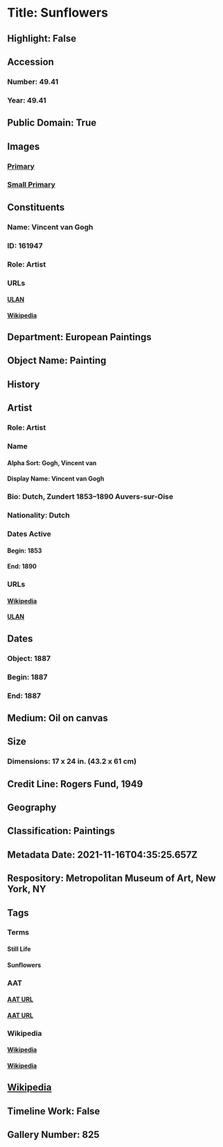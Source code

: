 # Title: Sunflowers
## Highlight: False
## Accession
### Number: 49.41
### Year: 49.41
## Public Domain: True
## Images
### [Primary](https://images.metmuseum.org/CRDImages/ep/original/DP229743.jpg)
### [Small Primary](https://images.metmuseum.org/CRDImages/ep/web-large/DP229743.jpg)
## Constituents
### Name: Vincent van Gogh
### ID: 161947
### Role: Artist
### URLs
#### [ULAN](http://vocab.getty.edu/page/ulan/500115588)
#### [Wikipedia](https://www.wikidata.org/wiki/Q5582)
## Department: European Paintings
## Object Name: Painting
## History
## Artist
### Role: Artist
### Name
#### Alpha Sort: Gogh, Vincent van
#### Display Name: Vincent van Gogh
### Bio: Dutch, Zundert 1853–1890 Auvers-sur-Oise
### Nationality: Dutch
### Dates Active
#### Begin: 1853
#### End: 1890
### URLs
#### [Wikipedia](https://www.wikidata.org/wiki/Q5582)
#### [ULAN](http://vocab.getty.edu/page/ulan/500115588)
## Dates
### Object: 1887
### Begin: 1887
### End: 1887
## Medium: Oil on canvas
## Size
### Dimensions: 17 x 24 in. (43.2 x 61 cm)
## Credit Line: Rogers Fund, 1949
## Geography
## Classification: Paintings
## Metadata Date: 2021-11-16T04:35:25.657Z
## Respository: Metropolitan Museum of Art, New York, NY
## Tags
### Terms
#### Still Life
#### Sunflowers
### AAT
#### [AAT URL](http://vocab.getty.edu/page/aat/300015638)
#### [AAT URL](http://vocab.getty.edu/page/aat/300404749)
### Wikipedia
#### [Wikipedia]()
#### [Wikipedia]()
## [Wikipedia](https://www.wikidata.org/wiki/Q9213165)
## Timeline Work: False
## Gallery Number: 825